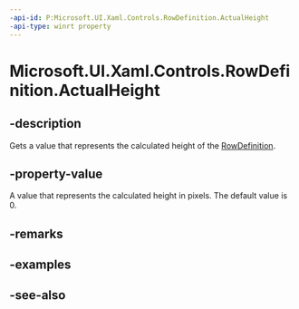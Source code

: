 ```yaml
---
-api-id: P:Microsoft.UI.Xaml.Controls.RowDefinition.ActualHeight
-api-type: winrt property
---
```


<!-- Property syntax
public double ActualHeight { get; }
-->

# Microsoft.UI.Xaml.Controls.RowDefinition.ActualHeight

## -description
Gets a value that represents the calculated height of the [RowDefinition](rowdefinition.md).

## -property-value
A value that represents the calculated height in pixels. The default value is 0.

## -remarks

## -examples

## -see-also
